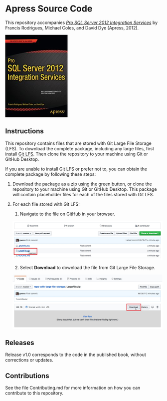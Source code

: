 # Apress Source Code

This repository accompanies [*Pro SQL Server 2012 Integration Services*](http://www.apress.com/9781430236924) by Francis Rodrigues, Michael Coles, and David Dye (Apress, 2012).

![Cover image](9781430236924.jpg)

## Instructions

This repository contains files that are stored with Git Large File Storage (LFS). To download the complete package, including any large files, first install [Git LFS](https://git-lfs.github.com/). Then clone the repository to your machine using Git or GitHub Desktop.

If you are unable to install Git LFS or prefer not to, you can obtain the complete package by following these steps:

1. Download the package as a zip using the green button, or clone the repository to your machine using Git or GitHub Desktop. This package will contain placeholder files for each of the files stored with Git LFS.
2. For each file stored with Git LFS:
    1. Navigate to the file on GitHub in your browser.

    ![Screenshot: select file](1-select-file.jpg)

    2. Select **Download** to download the file from Git Large File Storage.

    ![Screenshot: download file](2-download.jpg)

## Releases

Release v1.0 corresponds to the code in the published book, without corrections or updates.

## Contributions

See the file Contributing.md for more information on how you can contribute to this repository.
